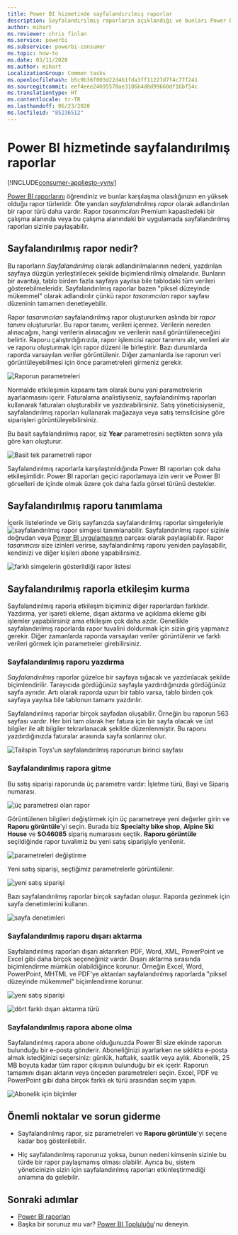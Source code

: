 ```yaml
---
title: Power BI hizmetinde sayfalandırılmış raporlar
description: Sayfalandırılmış raporların açıklandığı ve bunları Power BI hizmetinde görüntüleme işleminin anlatıldığı belgeler
author: mihart
ms.reviewer: chris finlan
ms.service: powerbi
ms.subservice: powerbi-consumer
ms.topic: how-to
ms.date: 03/11/2020
ms.author: mihart
LocalizationGroup: Common tasks
ms.openlocfilehash: b5c9b36f003d22d4b1fda3ff11227d7f4c77f241
ms.sourcegitcommit: eef4eee24695570ae3186b4d8d99660df16bf54c
ms.translationtype: HT
ms.contentlocale: tr-TR
ms.lasthandoff: 06/23/2020
ms.locfileid: "85236512"
---
```

# <a name="paginated-reports-in-the-power-bi-service"></a>Power BI hizmetinde sayfalandırılmış raporlar

[!INCLUDE[consumer-appliesto-yyny](../includes/consumer-appliesto-yyny.md)]

[Power BI raporlarını](end-user-reports.md) öğrendiniz ve bunlar karşılaşma olasılığınızın en yüksek olduğu rapor türleridir. Öte yandan *sayfalandırılmış rapor* olarak adlandırılan bir rapor türü daha vardır. Rapor *tasarımcıları* Premium kapasitedeki bir çalışma alanında veya bu çalışma alanındaki bir uygulamada sayfalandırılmış raporları sizinle paylaşabilir. 

## <a name="what-is-a-paginated-report"></a>Sayfalandırılmış rapor nedir?

Bu raporların *Sayfalandırılmış* olarak adlandırılmalarının nedeni, yazdırılan sayfaya düzgün yerleştirilecek şekilde biçimlendirilmiş olmalarıdır. Bunların bir avantajı, tablo birden fazla sayfaya yayılsa bile tablodaki tüm verileri gösterebilmeleridir. Sayfalandırılmış raporlar bazen "piksel düzeyinde mükemmel" olarak adlandırılır çünkü rapor *tasarımcıları* rapor sayfası düzeninin tamamen denetleyebilir.

Rapor *tasarımcıları* sayfalandırılmış rapor oluştururken aslında bir *rapor tanımı* oluştururlar. Bu rapor tanımı, verileri içermez. Verilerin nereden alınacağını, hangi verilerin alınacağını ve verilerin nasıl görüntüleneceğini belirtir. Raporu çalıştırdığınızda, rapor işlemcisi rapor tanımını alır, verileri alır ve raporu oluşturmak için rapor düzeni ile birleştirir. Bazı durumlarda raporda varsayılan veriler görüntülenir. Diğer zamanlarda ise raporun veri görüntüleyebilmesi için önce parametreleri girmeniz gerekir. 

   ![Raporun parametreleri](./media/end-user-paginated-report/power-bi-report-parameters.png)

Normalde etkileşimin kapsamı tam olarak bunu yani parametrelerin ayarlanmasını içerir. Faturalama analistiyseniz, sayfalandırılmış raporları kullanarak faturaları oluşturabilir ve yazdırabilirsiniz. Satış yöneticisiyseniz, sayfalandırılmış raporları kullanarak mağazaya veya satış temsilcisine göre siparişleri görüntüleyebilirsiniz. 

Bu basit sayfalandırılmış rapor, siz **Year** parametresini seçtikten sonra yıla göre karı oluşturur. 

![Basit tek parametreli rapor](./media/end-user-paginated-report/power-bi-report-simple.png)

Sayfalandırılmış raporlarla karşılaştırıldığında Power BI raporları çok daha etkileşimlidir. Power BI raporları geçici raporlamaya izin verir ve Power BI görselleri de içinde olmak üzere çok daha fazla görsel türünü destekler.

## <a name="identify-a-paginated-report"></a>Sayfalandırılmış raporu tanımlama

İçerik listelerinde ve Giriş sayfanızda sayfalandırılmış raporlar simgeleriyle ![sayfalandırılmış rapor simgesi](media/end-user-paginated-report/power-bi-report-icon.png) tanımlanabilir.  Sayfalandırılmış rapor sizinle doğrudan veya [Power BI uygulamasının](end-user-apps.md) parçası olarak paylaşılabilir. Rapor *tasarımcısı* size izinleri verirse, sayfalandırılmış raporu yeniden paylaşabilir, kendinizi ve diğer kişileri abone yapabilirsiniz.

![farklı simgelerin gösterildiği rapor listesi](./media/end-user-paginated-report/power-bi-report-list.png)

## <a name="interact-with-a-paginated-report"></a>Sayfalandırılmış raporla etkileşim kurma

Sayfalandırılmış raporla etkileşim biçiminiz diğer raporlardan farklıdır. Yazdırma, yer işareti ekleme, dışarı aktarma ve açıklama ekleme gibi işlemler yapabilirsiniz ama etkileşim çok daha azdır. Genellikle sayfalandırılmış raporlarda rapor tuvalini doldurmak için sizin giriş yapmanız gerekir.  Diğer zamanlarda raporda varsayılan veriler görüntülenir ve farklı verileri görmek için parametreler girebilirsiniz.

### <a name="print-a-paginated-report"></a>Sayfalandırılmış raporu yazdırma

*Sayfalandırılmış* raporlar güzelce bir sayfaya sığacak ve yazdırılacak şekilde biçimlendirilir. Tarayıcıda gördüğünüz sayfayla yazdırdığınızda gördüğünüz sayfa aynıdır. Artı olarak raporda uzun bir tablo varsa, tablo birden çok sayfaya yayılsa bile tablonun tamamı yazdırılır. 

Sayfalandırılmış raporlar birçok sayfadan oluşabilir. Örneğin bu raporun 563 sayfası vardır. Her biri tam olarak her fatura için bir sayfa olacak ve üst bilgiler ile alt bilgiler tekrarlanacak şekilde düzenlenmiştir. Bu raporu yazdırdığınızda faturalar arasında sayfa sonlarınız olur.

   ![Tailspin Toys'un sayfalandırılmış raporunun birinci sayfası](./media/end-user-paginated-report/power-bi-paginated-500.png)


### <a name="navigate-the-paginated-report"></a>Sayfalandırılmış rapora gitme

Bu satış siparişi raporunda üç parametre vardır: İşletme türü, Bayi ve Sipariş numarası. 

![üç parametresi olan rapor](./media/end-user-paginated-report/power-bi-parameter.png)

Görüntülenen bilgileri değiştirmek için üç parametreye yeni değerler girin ve **Raporu görüntüle**'yi seçin. Burada biz **Specialty bike shop**, **Alpine Ski House** ve **SO46085** sipariş numarasını seçtik. **Raporu görüntüle** seçildiğinde rapor tuvalimiz bu yeni satış siparişiyle yenilenir.

![parametreleri değiştirme](./media/end-user-paginated-report/power-bi-order.png)

Yeni satış siparişi, seçtiğimiz parametrelerle görüntülenir. 

![yeni satış siparişi](./media/end-user-paginated-report/power-bi-new-order.png)

Bazı sayfalandırılmış raporlar birçok sayfadan oluşur.  Raporda gezinmek için sayfa denetimlerini kullanın. 

![sayfa denetimleri](./media/end-user-paginated-report/power-bi-page.png)

### <a name="export-the-paginated-report"></a>Sayfalandırılmış raporu dışarı aktarma
Sayfalandırılmış raporları dışarı aktarırken PDF, Word, XML, PowerPoint ve Excel gibi daha birçok seçeneğiniz vardır. Dışarı aktarma sırasında biçimlendirme mümkün olabildiğince korunur. Örneğin Excel, Word, PowerPoint, MHTML ve PDF'ye aktarılan sayfalandırılmış raporlarda "piksel düzeyinde mükemmel" biçimlendirme korunur. 

![yeni satış siparişi](./media/end-user-paginated-report/power-bi-exporting.png)

![dört farklı dışarı aktarma türü](./media/end-user-paginated-report/power-bi-four.png)

### <a name="subscribe-to-the-paginated-report"></a>Sayfalandırılmış rapora abone olma
Sayfalandırılmış rapora abone olduğunuzda Power BI size ekinde raporun bulunduğu bir e-posta gönderir. Aboneliğinizi ayarlarken ne sıklıkta e-posta almak istediğinizi seçersiniz: günlük, haftalık, saatlik veya aylık. Abonelik, 25 MB boyuta kadar tüm rapor çıkışının bulunduğu bir ek içerir. Raporun tamamını dışarı aktarın veya önceden parametreleri seçin. Excel, PDF ve PowerPoint gibi daha birçok farklı ek türü arasından seçim yapın.  

![Abonelik için biçimler](./media/end-user-paginated-report/power-bi-export-list.png)

## <a name="considerations-and-troubleshooting"></a>Önemli noktalar ve sorun giderme

- Sayfalandırılmış rapor, siz parametreleri ve **Raporu görüntüle**'yi seçene kadar boş gösterilebilir.

- Hiç sayfalandırılmış raporunuz yoksa, bunun nedeni kimsenin sizinle bu türde bir rapor paylaşmamış olması olabilir. Ayrıca bu, sistem yöneticinizin sizin için sayfalandırılmış raporları etkinleştirmediği anlamına da gelebilir. 

 

## <a name="next-steps"></a>Sonraki adımlar
- [Power BI raporları](end-user-reports.md)
- Başka bir sorunuz mu var? [Power BI Topluluğu](https://community.powerbi.com/)'nu deneyin.

